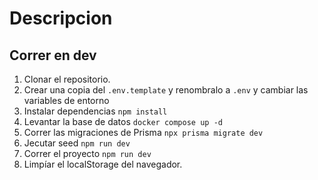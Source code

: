 # Descripcion

## Correr en dev

1. Clonar el repositorio.
2. Crear una copia del `.env.template` y renombralo a `.env` y cambiar las variables de entorno
3. Instalar dependencias `npm install `
4. Levantar la base de datos `docker compose up -d`
5. Correr las migraciones de Prisma `npx prisma migrate dev `
6. Jecutar seed `npm run dev`
7. Correr el proyecto `npm run dev`
8. Limpíar el localStorage del navegador.
